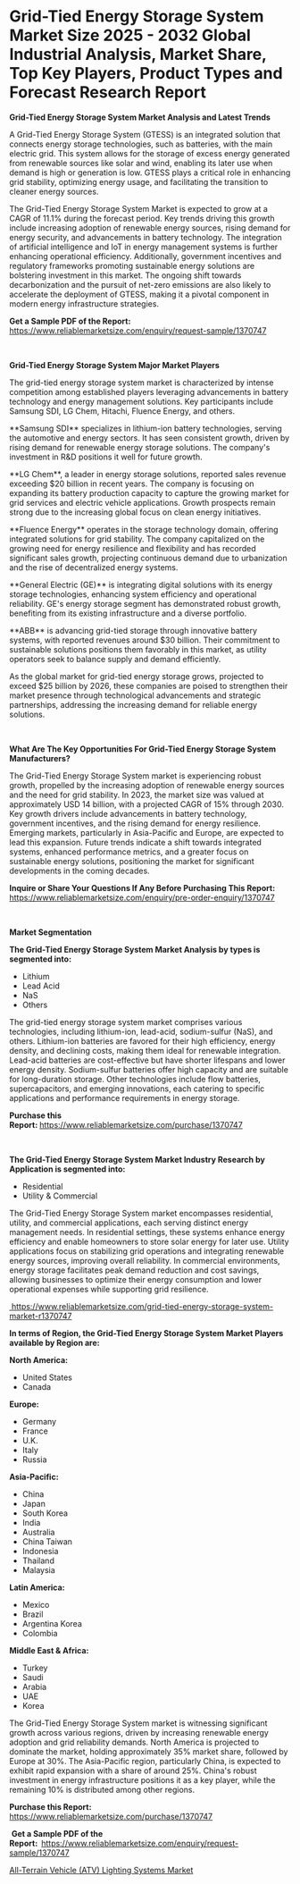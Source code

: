 <p><h1>Grid-Tied Energy Storage System Market Size 2025 - 2032 Global Industrial Analysis, Market Share, Top Key Players, Product Types and Forecast Research Report</h1></p><p><strong>Grid-Tied Energy Storage System Market Analysis and Latest Trends</strong></p>
<p><p>A Grid-Tied Energy Storage System (GTESS) is an integrated solution that connects energy storage technologies, such as batteries, with the main electric grid. This system allows for the storage of excess energy generated from renewable sources like solar and wind, enabling its later use when demand is high or generation is low. GTESS plays a critical role in enhancing grid stability, optimizing energy usage, and facilitating the transition to cleaner energy sources.</p><p>The Grid-Tied Energy Storage System Market is expected to grow at a CAGR of 11.1% during the forecast period. Key trends driving this growth include increasing adoption of renewable energy sources, rising demand for energy security, and advancements in battery technology. The integration of artificial intelligence and IoT in energy management systems is further enhancing operational efficiency. Additionally, government incentives and regulatory frameworks promoting sustainable energy solutions are bolstering investment in this market. The ongoing shift towards decarbonization and the pursuit of net-zero emissions are also likely to accelerate the deployment of GTESS, making it a pivotal component in modern energy infrastructure strategies.</p></p>
<p><strong>Get a Sample PDF of the Report:&nbsp;</strong> <a href="https://www.reliablemarketsize.com/enquiry/request-sample/1370747?utm_campaign=2890&utm_medium=2&utm_source=Github&utm_content=ia&utm_term=22032025&utm_id=grid-tied-energy-storage-system">https://www.reliablemarketsize.com/enquiry/request-sample/1370747</a></p>
<p>&nbsp;</p>
<p><strong>Grid-Tied Energy Storage System Major Market Players</strong></p>
<p><p>The grid-tied energy storage system market is characterized by intense competition among established players leveraging advancements in battery technology and energy management solutions. Key participants include Samsung SDI, LG Chem, Hitachi, Fluence Energy, and others.</p><p>**Samsung SDI** specializes in lithium-ion battery technologies, serving the automotive and energy sectors. It has seen consistent growth, driven by rising demand for renewable energy storage solutions. The company's investment in R&D positions it well for future growth.</p><p>**LG Chem**, a leader in energy storage solutions, reported sales revenue exceeding $20 billion in recent years. The company is focusing on expanding its battery production capacity to capture the growing market for grid services and electric vehicle applications. Growth prospects remain strong due to the increasing global focus on clean energy initiatives.</p><p>**Fluence Energy** operates in the storage technology domain, offering integrated solutions for grid stability. The company capitalized on the growing need for energy resilience and flexibility and has recorded significant sales growth, projecting continuous demand due to urbanization and the rise of decentralized energy systems.</p><p>**General Electric (GE)** is integrating digital solutions with its energy storage technologies, enhancing system efficiency and operational reliability. GE's energy storage segment has demonstrated robust growth, benefiting from its existing infrastructure and a diverse portfolio.</p><p>**ABB** is advancing grid-tied storage through innovative battery systems, with reported revenues around $30 billion. Their commitment to sustainable solutions positions them favorably in this market, as utility operators seek to balance supply and demand efficiently.</p><p>As the global market for grid-tied energy storage grows, projected to exceed $25 billion by 2026, these companies are poised to strengthen their market presence through technological advancements and strategic partnerships, addressing the increasing demand for reliable energy solutions.</p></p>
<p>&nbsp;</p>
<p><strong>What Are The Key Opportunities For Grid-Tied Energy Storage System Manufacturers?</strong></p>
<p><p>The Grid-Tied Energy Storage System market is experiencing robust growth, propelled by the increasing adoption of renewable energy sources and the need for grid stability. In 2023, the market size was valued at approximately USD 14 billion, with a projected CAGR of 15% through 2030. Key growth drivers include advancements in battery technology, government incentives, and the rising demand for energy resilience. Emerging markets, particularly in Asia-Pacific and Europe, are expected to lead this expansion. Future trends indicate a shift towards integrated systems, enhanced performance metrics, and a greater focus on sustainable energy solutions, positioning the market for significant developments in the coming decades.</p></p>
<p><strong>Inquire or Share Your Questions If Any Before Purchasing This Report:</strong> <a href="https://www.reliablemarketsize.com/enquiry/pre-order-enquiry/1370747?utm_campaign=2890&utm_medium=2&utm_source=Github&utm_content=ia&utm_term=22032025&utm_id=grid-tied-energy-storage-system">https://www.reliablemarketsize.com/enquiry/pre-order-enquiry/1370747</a></p>
<p>&nbsp;</p>
<p><strong>Market Segmentation</strong></p>
<p><strong>The Grid-Tied Energy Storage System Market Analysis by types is segmented into:</strong></p>
<p><ul><li>Lithium</li><li>Lead Acid</li><li>NaS</li><li>Others</li></ul></p>
<p><p>The grid-tied energy storage system market comprises various technologies, including lithium-ion, lead-acid, sodium-sulfur (NaS), and others. Lithium-ion batteries are favored for their high efficiency, energy density, and declining costs, making them ideal for renewable integration. Lead-acid batteries are cost-effective but have shorter lifespans and lower energy density. Sodium-sulfur batteries offer high capacity and are suitable for long-duration storage. Other technologies include flow batteries, supercapacitors, and emerging innovations, each catering to specific applications and performance requirements in energy storage.</p></p>
<p><strong>Purchase this Report:&nbsp;</strong><a href="https://www.reliablemarketsize.com/purchase/1370747?utm_campaign=2890&utm_medium=2&utm_source=Github&utm_content=ia&utm_term=22032025&utm_id=grid-tied-energy-storage-system">https://www.reliablemarketsize.com/purchase/1370747</a></p>
<p>&nbsp;</p>
<p><strong>The Grid-Tied Energy Storage System Market Industry Research by Application is segmented into:</strong></p>
<p><ul><li>Residential</li><li>Utility & Commercial</li></ul></p>
<p><p>The Grid-Tied Energy Storage System market encompasses residential, utility, and commercial applications, each serving distinct energy management needs. In residential settings, these systems enhance energy efficiency and enable homeowners to store solar energy for later use. Utility applications focus on stabilizing grid operations and integrating renewable energy sources, improving overall reliability. In commercial environments, energy storage facilitates peak demand reduction and cost savings, allowing businesses to optimize their energy consumption and lower operational expenses while supporting grid resilience.</p></p>
<p><a href="https://www.reliablemarketsize.com/grid-tied-energy-storage-system-market-r1370747?utm_campaign=2890&utm_medium=2&utm_source=Github&utm_content=ia&utm_term=22032025&utm_id=grid-tied-energy-storage-system">&nbsp;https://www.reliablemarketsize.com/grid-tied-energy-storage-system-market-r1370747</a></p>
<p><strong>In terms of Region, the Grid-Tied Energy Storage System Market Players available by Region are:</strong></p>
<p>
    <p> <strong> North America: </strong>
        <ul>
            <li>United States</li>
            <li>Canada</li>
        </ul>
        </p> 
    <p> <strong> Europe: </strong>
        <ul>
            <li>Germany</li>
            <li>France</li>
            <li>U.K.</li>
            <li>Italy</li>
            <li>Russia</li>
        </ul>
        </p> 
    <p> <strong> Asia-Pacific: </strong>
        <ul>
            <li>China</li>
            <li>Japan</li>
            <li>South Korea</li>
            <li>India</li>
            <li>Australia</li>
            <li>China Taiwan</li>
            <li>Indonesia</li>
            <li>Thailand</li>
            <li>Malaysia</li>
        </ul>
        </p> 
    <p> <strong> Latin America: </strong>
        <ul>
            <li>Mexico</li>
            <li>Brazil</li>
            <li>Argentina Korea</li>
            <li>Colombia</li>
        </ul>
        </p> 
    <p> <strong> Middle East & Africa: </strong>
        <ul>
            <li>Turkey</li>
            <li>Saudi</li>
            <li>Arabia</li>
            <li>UAE</li>
            <li>Korea</li>
        </ul>
    </p>
    </p>
<p><p>The Grid-Tied Energy Storage System market is witnessing significant growth across various regions, driven by increasing renewable energy adoption and grid reliability demands. North America is projected to dominate the market, holding approximately 35% market share, followed by Europe at 30%. The Asia-Pacific region, particularly China, is expected to exhibit rapid expansion with a share of around 25%. China's robust investment in energy infrastructure positions it as a key player, while the remaining 10% is distributed among other regions.</p></p>
<p><strong>Purchase this Report: </strong><a href="https://www.reliablemarketsize.com/purchase/1370747?utm_campaign=2890&utm_medium=2&utm_source=Github&utm_content=ia&utm_term=22032025&utm_id=grid-tied-energy-storage-system">https://www.reliablemarketsize.com/purchase/1370747</a></p>
<p>&nbsp;<strong>Get a Sample PDF of the Report:&nbsp;&nbsp;</strong><a href="https://www.reliablemarketsize.com/enquiry/request-sample/1370747?utm_campaign=2890&utm_medium=2&utm_source=Github&utm_content=ia&utm_term=22032025&utm_id=grid-tied-energy-storage-system">https://www.reliablemarketsize.com/enquiry/request-sample/1370747</a></p>
<p><strong></strong></p>
<p><p><a href="https://github.com/haaszgettre6/Market-Research-Report-List-1/blob/main/all-terrain-vehicle-atv-lighting-systems-market.md?utm_campaign=2890&utm_medium=2&utm_source=Github&utm_content=ia&utm_term=22032025&utm_id=grid-tied-energy-storage-system">All-Terrain Vehicle (ATV) Lighting Systems Market</a></p></p>